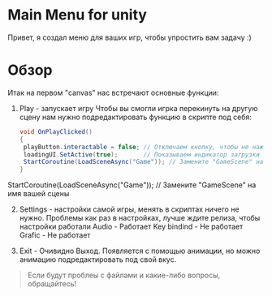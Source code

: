 # Main Menu for unity

Привет, я создал меню для ваших игр, чтобы упростить вам задачу :)


# Обзор

Итак на первом "canvas" нас встречают основные функции:
  1. Play - запускает игру
    Чтобы вы смогли игрка перекинуть на другую сцену нам нужно подредактировать функцию в скрипте под себя:

     ```c#
     void OnPlayClicked()
     {
      playButton.interactable = false; // Отключаем кнопку, чтобы не нажимали несколько раз
      loadingUI.SetActive(true);       // Показываем индикатор загрузки
      StartCoroutine(LoadSceneAsync("Game")); // Замените "GameScene" на имя вашей сцены
     }
     ```

    
  StartCoroutine(LoadSceneAsync("Game")); // Замените "GameScene" на имя вашей сцены

  2. Settings - настройки самой игры, менять в скриптах ничего не нужно.
    Проблемы как раз в настройках, лучше ждите релиза, чтобы настройки работали
     Audio - Работает
     Key bindind - Не работает
     Grafic - Не работает



  4. Exit - Очивидно Выход. Появляется с помощью анимации, но можно анимацию подредактировать под свой вкус.



> Если будут проблеы с файлами и какие-либо вопросы, обращайтесь!





